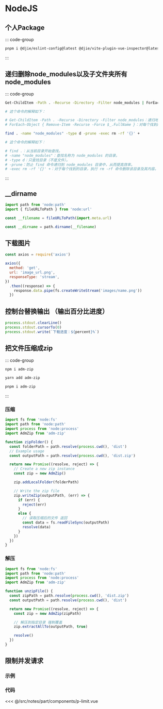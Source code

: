 # NodeJS

<script setup>
import PLimit from './components/p-limit.vue'
</script>

## 个人Package

::: code-group

```bash [前端]
pnpm i @djie/eslint-config@latest @djie/vite-plugin-vue-inspector@latest @djie/unocss@latest -D
```

:::

## 递归删除node_modules以及子文件夹所有node_modules

::: code-group

```bash [Windows PowerShell]
Get-ChildItem -Path . -Recurse -Directory -Filter node_modules | ForEach-Object { Remove-Item -Recurse -Force $_.FullName }

# 这个命令的解释如下：

# Get-ChildItem -Path . -Recurse -Directory -Filter node_modules：递归地获取当前目录及其子目录中名为 node_modules 的文件夹。
# ForEach-Object { Remove-Item -Recurse -Force $_.FullName }：对每个找到的 node_modules 文件夹执行删除操作。
```

```bash [Linux Mac]
find . -name "node_modules" -type d -prune -exec rm -rf '{}' +

# 这个命令的解释如下：

# find .：从当前目录开始查找。
# -name "node_modules"：查找名称为 node_modules 的目录。
# -type d：只查找目录（不是文件）。
# -prune：防止 find 命令递归到 node_modules 目录中，从而提高效率。
# -exec rm -rf '{}' +：对于每个找到的目录，执行 rm -rf 命令删除该目录及其内容。
```
:::

## __dirname

```js
import path from 'node:path'
import { fileURLToPath } from 'node:url'

const __filename = fileURLToPath(import.meta.url)

const __dirname = path.dirname(__filename)
```

## 下载图片

```js
const axios = require('axios')

axios({
  method: 'get',
  url: 'image_url.png',
  responseType: 'stream',
})
  .then((response) => {
    response.data.pipe(fs.createWriteStream('images/name.png'))
  })
```

## 控制台替换输出 （输出百分比进度）

```js
process.stdout.clearLine()
process.stdout.cursorTo(0)
process.stdout.write(`下载进度：${percent}%`)
```

## 把文件压缩成zip

::: code-group

```bash [npm]
npm i adm-zip
```

```bash [yarn]
yarn add adm-zip
```

```bash [pnpm]
pnpm i adm-zip
```

:::

### 压缩
```js
import fs from 'node:fs'
import path from 'node:path'
import process from 'node:process'
import AdmZip from 'adm-zip'

function zipFolder() {
  const folderPath = path.resolve(process.cwd(), 'dist')
  // Example usage
  const outputPath = path.resolve(process.cwd(), 'dist.zip')

  return new Promise((resolve, reject) => {
    // Create a new zip instance
    const zip = new AdmZip()

    zip.addLocalFolder(folderPath)

    // Write the zip file
    zip.writeZip(outputPath, (err) => {
      if (err) {
        reject(err)
      }
      else {
        // 读取压缩后的文件 返回
        const data = fs.readFileSync(outputPath)
        resolve(data)
      }
    })
  })
}
```

### 解压
```js
import fs from 'node:fs'
import path from 'node:path'
import process from 'node:process'
import AdmZip from 'adm-zip'

function unzipFile() {
  const zipPath = path.resolve(process.cwd(), 'dist.zip')
  const outputPath = path.resolve(process.cwd(), 'dist')

  return new Promise((resolve, reject) => {
    const zip = new AdmZip(zipPath)

    // 解压到指定目录 强制覆盖
    zip.extractAllTo(outputPath, true)

    resolve()
  })
}
```

## 限制并发请求

### 示例

<DemoContainer>
    <PLimit></PLimit>
</DemoContainer>

### 代码

<<< @/src/notes/part/components/p-limit.vue
